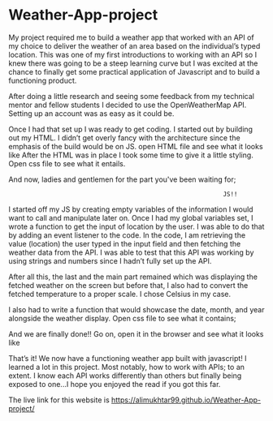 # Weather-App-project

My project required me to build a weather app that worked with an API of my choice to deliver the weather of an area based on the individual’s typed location. This was one of my first introductions to working with an API so I knew there was going to be a steep learning curve but I was excited at the chance to finally get some practical application of Javascript and to build a functioning product.

After doing a little research and seeing some feedback from my technical mentor and fellow students I decided to use the OpenWeatherMap API. Setting up an account was as easy as it could be.

Once I had that set up I was ready to get coding. I started out by building out my HTML. I didn’t get overly fancy with the architecture since the emphasis of the build would be on JS. open HTML file and see what it looks like
After the HTML was in place I took some time to give it a little styling. Open css file to see what it entails.

And now, ladies and gentlemen for the part you've been waiting for;

                                                               JS!!

I started off my JS by creating empty variables of the information I would want to call and manipulate later on. Once I had my global variables set, I wrote a function to get the input of location by the user. I was able to do that by adding an event listener to the code. In the code, I am retrieving the value (location) the user typed in the input field and then fetching the weather data from the API. I was able to test that this API was working by using strings and numbers since I hadn’t fully set up the API.

After all this, the last and the main part remained which was displaying the fetched weather on the screen but before that, I also had to convert the fetched temperature to a proper scale. I chose Celsius in my case.

I also had to write a function that would showcase the date, month, and year alongside the weather display. Open css file to see what it contains;

And we are finally done!! Go on, open it in the browser and see what it looks like

That’s it! We now have a functioning weather app built with javascript! I learned a lot in this project. Most notably, how to work with APIs; to an extent. I know each API works differently than others but finally being exposed to one...I hope you enjoyed the read if you got this far.

The live link for this website is https://alimukhtar99.github.io/Weather-App-project/
